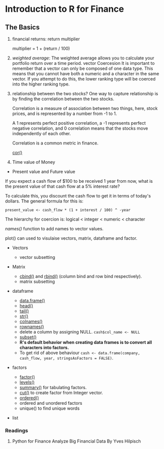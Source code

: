 # Introduction to R for Finance

## The Basics

1. financial returns: return multiplier

    multiplier = 1 + (return / 100)

2. *weighted average*: The weighted average allows you to calculate your portfolio return over a time period.
vector Coercesion
It is important to remember that a vector can only be composed of one data type. This means that you cannot have both a numeric and a character in the same vector. If you attempt to do this, the lower ranking type will be coerced into the higher ranking type.

3. relationship between the two stocks?
    One way to capture relationship is by finding the correlation between the two stocks. 
    
    Correlation is a measure of association between two things, here, stock prices, and is represented by a number from -1 to 1. 
    
    A 1 represents perfect positive correlation, a -1 represents perfect negative correlation, and 0 correlation means that the stocks move independently of each other. 
    
    Correlation is a common metric in finance.

    [cor()](https://www.rdocumentation.org/packages/stats/versions/3.3.1/topics/cor)

4. Time value of Money
  - Present value and Future value

  If you expect a cash flow of $100 to be received 1 year from now, what is the present value of that cash flow at a 5% interest rate? 

  To calculate this, you discount the cash flow to get it in terms of today's dollars. The general formula for this is:

  ```present_value <- cash_flow * (1 + interest / 100) ^ -year```

The hierarchy for coercion is:
logical < integer < numeric < character

*names()* function to add names to vector values.

plot() can used to visulaise vectors, matrix, dataframe and factor.

- Vectors
  - vector subsetting

- Matrix
  - [cbind()](https://www.rdocumentation.org/packages/base/versions/3.3.2/topics/cbind) and [rbind()](https://www.rdocumentation.org/packages/base/versions/3.3.2/topics/cbind) (column bind and row bind respectively).
  - matrix subsetting

- dataframe
  - [data.frame()](https://www.rdocumentation.org/packages/base/versions/3.3.2/topics/data.frame)
  - [head()](https://www.rdocumentation.org/packages/utils/versions/3.3.2/topics/head)
  - [tail()](https://www.rdocumentation.org/packages/utils/versions/3.3.2/topics/head)
  - [str()](https://www.rdocumentation.org/packages/utils/versions/3.3.2/topics/str)
  - [colnames()](https://www.rdocumentation.org/packages/base/versions/3.3.2/topics/row%2Bcolnames)
  - [rownames()](https://www.rdocumentation.org/packages/base/versions/3.3.2/topics/row%2Bcolnames)
  - delete a column by assigning NULL. ``` cash$col_name <- NULL ```
  - [subset()](https://www.rdocumentation.org/packages/base/versions/3.3.2/topics/subset)
  - **R's default behavior when creating data frames is to convert all characters into factors.**
  - To get rid of above behaviour ```cash <- data.frame(company, cash_flow, year, stringsAsFactors = FALSE)```.

- factors
  - [factor()](https://www.rdocumentation.org/packages/base/versions/3.3.2/topics/factor)
  - [levels()](https://www.rdocumentation.org/packages/base/versions/3.3.2/topics/levels)
  - [summary()](https://www.rdocumentation.org/packages/base/versions/3.3.2/topics/summary) for tabulating factors.
  - [cut()](https://www.rdocumentation.org/packages/base/versions/3.3.2/topics/cut) to create factor from Integer vector.
  - [ordered()](https://www.rdocumentation.org/packages/base/versions/3.3.2/topics/factor)
  - ordered and unordered factors
  - unique() to find unique words

- list
### Readings

1. Python for Finance Analyze Big Financial Data By Yves Hilpisch